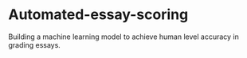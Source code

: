 # Automated-essay-scoring
Building a machine learning model to achieve human level accuracy in grading essays.
